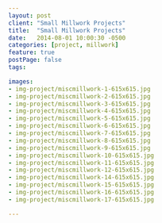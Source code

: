 ```yaml
---
layout: post
client: "Small Millwork Projects"
title:  "Small Millwork Projects"
date:   2014-08-01 10:00:30 -0500
categories: [project, millwork]
feature: true
postPage: false
tags:

images:
- img-project/miscmillwork-1-615x615.jpg
- img-project/miscmillwork-2-615x615.jpg
- img-project/miscmillwork-3-615x615.jpg
- img-project/miscmillwork-4-615x615.jpg
- img-project/miscmillwork-5-615x615.jpg
- img-project/miscmillwork-6-615x615.jpg
- img-project/miscmillwork-7-615x615.jpg
- img-project/miscmillwork-8-615x615.jpg
- img-project/miscmillwork-9-615x615.jpg
- img-project/miscmillwork-10-615x615.jpg
- img-project/miscmillwork-11-615x615.jpg
- img-project/miscmillwork-12-615x615.jpg
- img-project/miscmillwork-14-615x615.jpg
- img-project/miscmillwork-15-615x615.jpg
- img-project/miscmillwork-16-615x615.jpg
- img-project/miscmillwork-17-615x615.jpg

---
```

